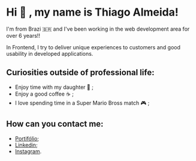 # Hi :wave: , my name is Thiago Almeida!

I'm from Brazi :brazil: and I've been working in the web development area for over 6 years!!

In Frontend, I try to deliver unique experiences to customers and good usability in developed applications.

## Curiosities outside of professional life:
- Enjoy time with my daughter :girl: ;
- Enjoy a good coffee :coffee: ;
- I love spending time in a Super Mario Bross match :video_game: ;

## How can you contact me:
- [Portifólio](https://thiagoalmeida.com.br);
- [Linkedin](https://www.linkedin.com/in/thiagoalm/);
- [Instagram](https://www.instagram.com/tidias17/).
